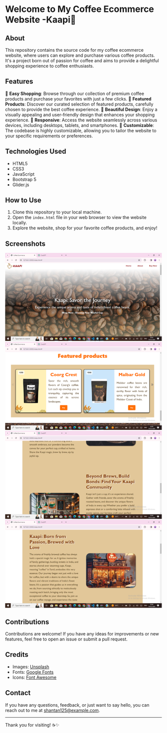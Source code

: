 # Welcome to My Coffee Ecommerce Website -Kaapi🌟

## About
This repository contains the source code for my coffee ecommerce website, where users can explore and purchase various coffee products. It's a project born out of passion for coffee and aims to provide a delightful shopping experience to coffee enthusiasts.

## Features
🛒 **Easy Shopping**: Browse through our collection of premium coffee products and purchase your favorites with just a few clicks.
🌟 **Featured Products**: Discover our curated selection of featured products, carefully chosen to provide the best coffee experience.
🎨 **Beautiful Design**: Enjoy a visually appealing and user-friendly design that enhances your shopping experience.
📱 **Responsive**: Access the website seamlessly across various devices, including desktops, tablets, and smartphones.
🔧 **Customizable**: The codebase is highly customizable, allowing you to tailor the website to your specific requirements or preferences.

## Technologies Used
- HTML5
- CSS3
- JavaScript
- Bootstrap 5
- Glider.js

## How to Use
1. Clone this repository to your local machine.
2. Open the `index.html` file in your web browser to view the website locally.
3. Explore the website, shop for your favorite coffee products, and enjoy!

## Screenshots
![Homepage](screenshots/homepage.png)
![Featured Products](screenshots/featured-products.png)
![About Section](screenshots/about-section2.png)
![About Section](screenshots/about-section.png)

## Contributions
Contributions are welcome! If you have any ideas for improvements or new features, feel free to open an issue or submit a pull request.

## Credits
- Images: [Unsplash](https://unsplash.com/)
- Fonts: [Google Fonts](https://fonts.google.com/)
- Icons: [Font Awesome](https://fontawesome.com/)

## Contact
If you have any questions, feedback, or just want to say hello, you can reach out to me at [shantan125@example.com](mailto:shantan125@gmail.com).

---

Thank you for visiting! ☕️✨
